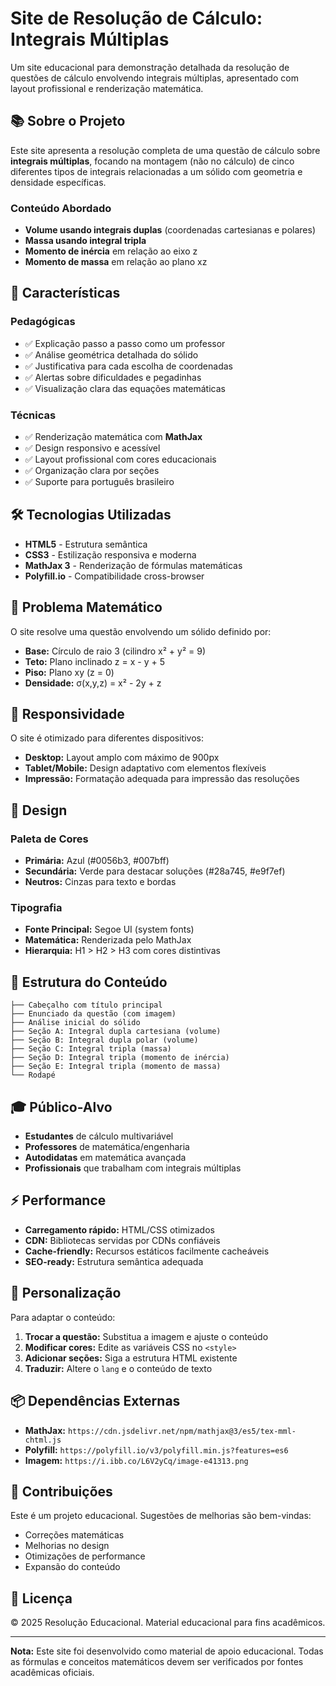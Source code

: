 # Site de Resolução de Cálculo: Integrais Múltiplas

Um site educacional para demonstração detalhada da resolução de questões de cálculo envolvendo integrais múltiplas, apresentado com layout profissional e renderização matemática.

## 📚 Sobre o Projeto

Este site apresenta a resolução completa de uma questão de cálculo sobre **integrais múltiplas**, focando na montagem (não no cálculo) de cinco diferentes tipos de integrais relacionadas a um sólido com geometria e densidade específicas.

### Conteúdo Abordado

- **Volume usando integrais duplas** (coordenadas cartesianas e polares)
- **Massa usando integral tripla** 
- **Momento de inércia** em relação ao eixo z
- **Momento de massa** em relação ao plano xz

## 🎯 Características

### Pedagógicas
- ✅ Explicação passo a passo como um professor
- ✅ Análise geométrica detalhada do sólido
- ✅ Justificativa para cada escolha de coordenadas
- ✅ Alertas sobre dificuldades e pegadinhas
- ✅ Visualização clara das equações matemáticas

### Técnicas
- ✅ Renderização matemática com **MathJax**
- ✅ Design responsivo e acessível
- ✅ Layout profissional com cores educacionais
- ✅ Organização clara por seções
- ✅ Suporte para português brasileiro

## 🛠️ Tecnologias Utilizadas

- **HTML5** - Estrutura semântica
- **CSS3** - Estilização responsiva e moderna
- **MathJax 3** - Renderização de fórmulas matemáticas
- **Polyfill.io** - Compatibilidade cross-browser

## 📐 Problema Matemático

O site resolve uma questão envolvendo um sólido definido por:
- **Base:** Círculo de raio 3 (cilindro x² + y² = 9)
- **Teto:** Plano inclinado z = x - y + 5  
- **Piso:** Plano xy (z = 0)
- **Densidade:** σ(x,y,z) = x² - 2y + z

## 📱 Responsividade

O site é otimizado para diferentes dispositivos:
- **Desktop:** Layout amplo com máximo de 900px
- **Tablet/Mobile:** Design adaptativo com elementos flexíveis
- **Impressão:** Formatação adequada para impressão das resoluções

## 🎨 Design

### Paleta de Cores
- **Primária:** Azul (#0056b3, #007bff)
- **Secundária:** Verde para destacar soluções (#28a745, #e9f7ef)
- **Neutros:** Cinzas para texto e bordas

### Tipografia
- **Fonte Principal:** Segoe UI (system fonts)
- **Matemática:** Renderizada pelo MathJax
- **Hierarquia:** H1 > H2 > H3 com cores distintivas

## 📝 Estrutura do Conteúdo

```
├── Cabeçalho com título principal
├── Enunciado da questão (com imagem)
├── Análise inicial do sólido
├── Seção A: Integral dupla cartesiana (volume)
├── Seção B: Integral dupla polar (volume)  
├── Seção C: Integral tripla (massa)
├── Seção D: Integral tripla (momento de inércia)
├── Seção E: Integral tripla (momento de massa)
└── Rodapé
```

## 🎓 Público-Alvo

- **Estudantes** de cálculo multivariável
- **Professores** de matemática/engenharia
- **Autodidatas** em matemática avançada
- **Profissionais** que trabalham com integrais múltiplas

## ⚡ Performance

- **Carregamento rápido:** HTML/CSS otimizados
- **CDN:** Bibliotecas servidas por CDNs confiáveis
- **Cache-friendly:** Recursos estáticos facilmente cacheáveis
- **SEO-ready:** Estrutura semântica adequada

## 🔧 Personalização

Para adaptar o conteúdo:

1. **Trocar a questão:** Substitua a imagem e ajuste o conteúdo
2. **Modificar cores:** Edite as variáveis CSS no `<style>`
3. **Adicionar seções:** Siga a estrutura HTML existente
4. **Traduzir:** Altere o `lang` e o conteúdo de texto

## 📦 Dependências Externas

- **MathJax:** `https://cdn.jsdelivr.net/npm/mathjax@3/es5/tex-mml-chtml.js`
- **Polyfill:** `https://polyfill.io/v3/polyfill.min.js?features=es6`
- **Imagem:** `https://i.ibb.co/L6V2yCq/image-e41313.png`

## 🤝 Contribuições

Este é um projeto educacional. Sugestões de melhorias são bem-vindas:
- Correções matemáticas
- Melhorias no design
- Otimizações de performance
- Expansão do conteúdo

## 📄 Licença

© 2025 Resolução Educacional. Material educacional para fins acadêmicos.

---

**Nota:** Este site foi desenvolvido como material de apoio educacional. Todas as fórmulas e conceitos matemáticos devem ser verificados por fontes acadêmicas oficiais.
